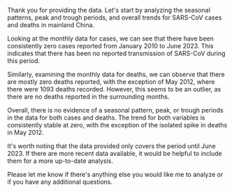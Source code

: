 Thank you for providing the data. Let's start by analyzing the seasonal patterns, peak and trough periods, and overall trends for SARS-CoV cases and deaths in mainland China.

Looking at the monthly data for cases, we can see that there have been consistently zero cases reported from January 2010 to June 2023. This indicates that there has been no reported transmission of SARS-CoV during this period.

Similarly, examining the monthly data for deaths, we can observe that there are mostly zero deaths reported, with the exception of May 2012, where there were 1093 deaths recorded. However, this seems to be an outlier, as there are no deaths reported in the surrounding months.

Overall, there is no evidence of a seasonal pattern, peak, or trough periods in the data for both cases and deaths. The trend for both variables is consistently stable at zero, with the exception of the isolated spike in deaths in May 2012.

It's worth noting that the data provided only covers the period until June 2023. If there are more recent data available, it would be helpful to include them for a more up-to-date analysis.

Please let me know if there's anything else you would like me to analyze or if you have any additional questions.